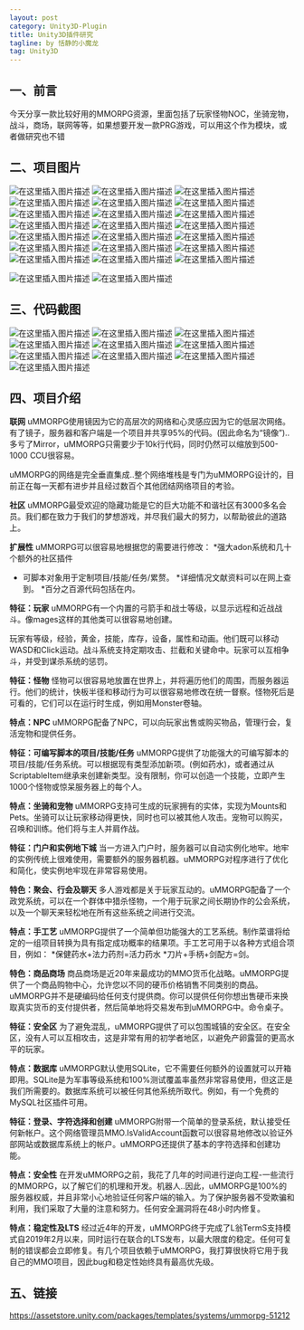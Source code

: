 ```yaml
---
layout: post
category: Unity3D-Plugin
title: Unity3D插件研究
tagline: by 恬静的小魔龙
tag: Unity3D
---
```


## 一、前言
今天分享一款比较好用的MMORPG资源，里面包括了玩家怪物NOC，坐骑宠物，战斗，商场，联网等等，如果想要开发一款PRG游戏，可以用这个作为模块，或者做研究也不错

## 二、项目图片
![在这里插入图片描述](https://img-blog.csdnimg.cn/20190905094321338.png?x-oss-process=image/watermark,type_ZmFuZ3poZW5naGVpdGk,shadow_10,text_aHR0cHM6Ly9ibG9nLmNzZG4ubmV0L3E3NjQ0MjQ1Njc=,size_16,color_FFFFFF,t_70)
![在这里插入图片描述](https://img-blog.csdnimg.cn/20190905094328154.png?x-oss-process=image/watermark,type_ZmFuZ3poZW5naGVpdGk,shadow_10,text_aHR0cHM6Ly9ibG9nLmNzZG4ubmV0L3E3NjQ0MjQ1Njc=,size_16,color_FFFFFF,t_70)
![在这里插入图片描述](https://img-blog.csdnimg.cn/20190905094334307.png?x-oss-process=image/watermark,type_ZmFuZ3poZW5naGVpdGk,shadow_10,text_aHR0cHM6Ly9ibG9nLmNzZG4ubmV0L3E3NjQ0MjQ1Njc=,size_16,color_FFFFFF,t_70)
![在这里插入图片描述](https://img-blog.csdnimg.cn/20190905094342169.png?x-oss-process=image/watermark,type_ZmFuZ3poZW5naGVpdGk,shadow_10,text_aHR0cHM6Ly9ibG9nLmNzZG4ubmV0L3E3NjQ0MjQ1Njc=,size_16,color_FFFFFF,t_70)
![在这里插入图片描述](https://img-blog.csdnimg.cn/20190905094351145.png?x-oss-process=image/watermark,type_ZmFuZ3poZW5naGVpdGk,shadow_10,text_aHR0cHM6Ly9ibG9nLmNzZG4ubmV0L3E3NjQ0MjQ1Njc=,size_16,color_FFFFFF,t_70)
![在这里插入图片描述](https://img-blog.csdnimg.cn/20190905094356484.png?x-oss-process=image/watermark,type_ZmFuZ3poZW5naGVpdGk,shadow_10,text_aHR0cHM6Ly9ibG9nLmNzZG4ubmV0L3E3NjQ0MjQ1Njc=,size_16,color_FFFFFF,t_70)
![在这里插入图片描述](https://img-blog.csdnimg.cn/2019090509440367.png?x-oss-process=image/watermark,type_ZmFuZ3poZW5naGVpdGk,shadow_10,text_aHR0cHM6Ly9ibG9nLmNzZG4ubmV0L3E3NjQ0MjQ1Njc=,size_16,color_FFFFFF,t_70)
![在这里插入图片描述](https://img-blog.csdnimg.cn/20190905094414612.png?x-oss-process=image/watermark,type_ZmFuZ3poZW5naGVpdGk,shadow_10,text_aHR0cHM6Ly9ibG9nLmNzZG4ubmV0L3E3NjQ0MjQ1Njc=,size_16,color_FFFFFF,t_70)
![在这里插入图片描述](https://img-blog.csdnimg.cn/20190905094420743.png?x-oss-process=image/watermark,type_ZmFuZ3poZW5naGVpdGk,shadow_10,text_aHR0cHM6Ly9ibG9nLmNzZG4ubmV0L3E3NjQ0MjQ1Njc=,size_16,color_FFFFFF,t_70)
![在这里插入图片描述](https://img-blog.csdnimg.cn/20190905094433577.png?x-oss-process=image/watermark,type_ZmFuZ3poZW5naGVpdGk,shadow_10,text_aHR0cHM6Ly9ibG9nLmNzZG4ubmV0L3E3NjQ0MjQ1Njc=,size_16,color_FFFFFF,t_70)
![在这里插入图片描述](https://img-blog.csdnimg.cn/20190905094442504.png?x-oss-process=image/watermark,type_ZmFuZ3poZW5naGVpdGk,shadow_10,text_aHR0cHM6Ly9ibG9nLmNzZG4ubmV0L3E3NjQ0MjQ1Njc=,size_16,color_FFFFFF,t_70)
![在这里插入图片描述](https://img-blog.csdnimg.cn/20190905094447913.png?x-oss-process=image/watermark,type_ZmFuZ3poZW5naGVpdGk,shadow_10,text_aHR0cHM6Ly9ibG9nLmNzZG4ubmV0L3E3NjQ0MjQ1Njc=,size_16,color_FFFFFF,t_70)
![在这里插入图片描述](https://img-blog.csdnimg.cn/20190905094453192.png?x-oss-process=image/watermark,type_ZmFuZ3poZW5naGVpdGk,shadow_10,text_aHR0cHM6Ly9ibG9nLmNzZG4ubmV0L3E3NjQ0MjQ1Njc=,size_16,color_FFFFFF,t_70)
![在这里插入图片描述](https://img-blog.csdnimg.cn/20190905094500560.png?x-oss-process=image/watermark,type_ZmFuZ3poZW5naGVpdGk,shadow_10,text_aHR0cHM6Ly9ibG9nLmNzZG4ubmV0L3E3NjQ0MjQ1Njc=,size_16,color_FFFFFF,t_70)
![在这里插入图片描述](https://img-blog.csdnimg.cn/20190905094509923.png?x-oss-process=image/watermark,type_ZmFuZ3poZW5naGVpdGk,shadow_10,text_aHR0cHM6Ly9ibG9nLmNzZG4ubmV0L3E3NjQ0MjQ1Njc=,size_16,color_FFFFFF,t_70)
![在这里插入图片描述](https://img-blog.csdnimg.cn/20190905094519283.png?x-oss-process=image/watermark,type_ZmFuZ3poZW5naGVpdGk,shadow_10,text_aHR0cHM6Ly9ibG9nLmNzZG4ubmV0L3E3NjQ0MjQ1Njc=,size_16,color_FFFFFF,t_70)
![在这里插入图片描述](https://img-blog.csdnimg.cn/20190905094525543.png?x-oss-process=image/watermark,type_ZmFuZ3poZW5naGVpdGk,shadow_10,text_aHR0cHM6Ly9ibG9nLmNzZG4ubmV0L3E3NjQ0MjQ1Njc=,size_16,color_FFFFFF,t_70)
![在这里插入图片描述](https://img-blog.csdnimg.cn/20190905094532455.png?x-oss-process=image/watermark,type_ZmFuZ3poZW5naGVpdGk,shadow_10,text_aHR0cHM6Ly9ibG9nLmNzZG4ubmV0L3E3NjQ0MjQ1Njc=,size_16,color_FFFFFF,t_70)
![在这里插入图片描述](https://img-blog.csdnimg.cn/20190905094601663.png?x-oss-process=image/watermark,type_ZmFuZ3poZW5naGVpdGk,shadow_10,text_aHR0cHM6Ly9ibG9nLmNzZG4ubmV0L3E3NjQ0MjQ1Njc=,size_16,color_FFFFFF,t_70)
![在这里插入图片描述](https://img-blog.csdnimg.cn/20190905094609775.png?x-oss-process=image/watermark,type_ZmFuZ3poZW5naGVpdGk,shadow_10,text_aHR0cHM6Ly9ibG9nLmNzZG4ubmV0L3E3NjQ0MjQ1Njc=,size_16,color_FFFFFF,t_70)
![在这里插入图片描述](https://img-blog.csdnimg.cn/20190905094616145.png?x-oss-process=image/watermark,type_ZmFuZ3poZW5naGVpdGk,shadow_10,text_aHR0cHM6Ly9ibG9nLmNzZG4ubmV0L3E3NjQ0MjQ1Njc=,size_16,color_FFFFFF,t_70)

![在这里插入图片描述](https://img-blog.csdnimg.cn/20190905094808127.png?x-oss-process=image/watermark,type_ZmFuZ3poZW5naGVpdGk,shadow_10,text_aHR0cHM6Ly9ibG9nLmNzZG4ubmV0L3E3NjQ0MjQ1Njc=,size_16,color_FFFFFF,t_70)
![在这里插入图片描述](https://img-blog.csdnimg.cn/20190905095009722.png?x-oss-process=image/watermark,type_ZmFuZ3poZW5naGVpdGk,shadow_10,text_aHR0cHM6Ly9ibG9nLmNzZG4ubmV0L3E3NjQ0MjQ1Njc=,size_16,color_FFFFFF,t_70)
## 三、代码截图
![在这里插入图片描述](https://img-blog.csdnimg.cn/20190905094816240.png)
![在这里插入图片描述](https://img-blog.csdnimg.cn/20190905094855934.png?x-oss-process=image/watermark,type_ZmFuZ3poZW5naGVpdGk,shadow_10,text_aHR0cHM6Ly9ibG9nLmNzZG4ubmV0L3E3NjQ0MjQ1Njc=,size_16,color_FFFFFF,t_70)
![在这里插入图片描述](https://img-blog.csdnimg.cn/20190905094901979.png?x-oss-process=image/watermark,type_ZmFuZ3poZW5naGVpdGk,shadow_10,text_aHR0cHM6Ly9ibG9nLmNzZG4ubmV0L3E3NjQ0MjQ1Njc=,size_16,color_FFFFFF,t_70)
![在这里插入图片描述](https://img-blog.csdnimg.cn/20190905094908583.png?x-oss-process=image/watermark,type_ZmFuZ3poZW5naGVpdGk,shadow_10,text_aHR0cHM6Ly9ibG9nLmNzZG4ubmV0L3E3NjQ0MjQ1Njc=,size_16,color_FFFFFF,t_70)
![在这里插入图片描述](https://img-blog.csdnimg.cn/20190905094926570.png?x-oss-process=image/watermark,type_ZmFuZ3poZW5naGVpdGk,shadow_10,text_aHR0cHM6Ly9ibG9nLmNzZG4ubmV0L3E3NjQ0MjQ1Njc=,size_16,color_FFFFFF,t_70)
![在这里插入图片描述](https://img-blog.csdnimg.cn/20190905094932635.png?x-oss-process=image/watermark,type_ZmFuZ3poZW5naGVpdGk,shadow_10,text_aHR0cHM6Ly9ibG9nLmNzZG4ubmV0L3E3NjQ0MjQ1Njc=,size_16,color_FFFFFF,t_70)
![在这里插入图片描述](https://img-blog.csdnimg.cn/2019090509493917.png?x-oss-process=image/watermark,type_ZmFuZ3poZW5naGVpdGk,shadow_10,text_aHR0cHM6Ly9ibG9nLmNzZG4ubmV0L3E3NjQ0MjQ1Njc=,size_16,color_FFFFFF,t_70)
![在这里插入图片描述](https://img-blog.csdnimg.cn/20190905094945354.png?x-oss-process=image/watermark,type_ZmFuZ3poZW5naGVpdGk,shadow_10,text_aHR0cHM6Ly9ibG9nLmNzZG4ubmV0L3E3NjQ0MjQ1Njc=,size_16,color_FFFFFF,t_70)
![在这里插入图片描述](https://img-blog.csdnimg.cn/20190905094950586.png?x-oss-process=image/watermark,type_ZmFuZ3poZW5naGVpdGk,shadow_10,text_aHR0cHM6Ly9ibG9nLmNzZG4ubmV0L3E3NjQ0MjQ1Njc=,size_16,color_FFFFFF,t_70)
![在这里插入图片描述](https://img-blog.csdnimg.cn/20190905094956613.png?x-oss-process=image/watermark,type_ZmFuZ3poZW5naGVpdGk,shadow_10,text_aHR0cHM6Ly9ibG9nLmNzZG4ubmV0L3E3NjQ0MjQ1Njc=,size_16,color_FFFFFF,t_70)

## 四、项目介绍
**联网**
uMMORPG使用镜因为它的高层次的网络和心灵感应因为它的低层次网络。有了镜子，服务器和客户端是一个项目并共享95%的代码。(因此命名为“镜像”)..多亏了Mirror，uMMORPG只需要少于10k行代码，同时仍然可以缩放到500-1000 CCU很容易。

uMMORPG的网络是完全垂直集成..整个网络堆栈是专门为uMMORPG设计的，目前正在每一天都有进步并且经过数百个其他团结网络项目的考验。

**社区**
uMMORPG最受欢迎的隐藏功能是它的巨大功能不和谐社区有3000多名会员。我们都在致力于我们的梦想游戏，并尽我们最大的努力，以帮助彼此的道路上。

**扩展性**
uMMORPG可以很容易地根据您的需要进行修改：
*强大adon系统和几十个额外的社区插件
  * 可脚本对象用于定制项目/技能/任务/累赘。
*详细情况文献资料可以在网上查到。
*百分之百源代码包括在内。

**特征：玩家**
uMMORPG有一个内置的弓箭手和战士等级，以显示远程和近战战斗。像mages这样的其他类可以很容易地创建。

玩家有等级，经验，黄金，技能，库存，设备，属性和动画。他们既可以移动WASD和Click运动。战斗系统支持定期攻击、拦截和关键命中。玩家可以互相争斗，并受到谋杀系统的惩罚。

**特征：怪物**
怪物可以很容易地放置在世界上，并将遍历他们的周围，而服务器运行。他们的统计，快板半径和移动行为可以很容易地修改在统一督察。怪物死后是可看的，它们可以在运行时生成，例如用Monster卷轴。

**特点：NPC**
uMMORPG配备了NPC，可以向玩家出售或购买物品，管理行会，复活宠物和提供任务。

**特征：可编写脚本的项目/技能/任务**
uMMORPG提供了功能强大的可编写脚本的项目/技能/任务系统。可以根据现有类型添加新项。(例如药水)，或者通过从ScriptableItem继承来创建新类型。没有限制，你可以创造一个技能，立即产生1000个怪物或惊呆服务器上的每个人。

**特点：坐骑和宠物**
uMMORPG支持可生成的玩家拥有的实体，实现为Mounts和Pets。坐骑可以让玩家移动得更快，同时也可以被其他人攻击。宠物可以购买，召唤和训练。他们将与主人并肩作战。

**特征：门户和实例地下城**
当一方进入门户时，服务器可以自动实例化地牢。地牢的实例传统上很难使用，需要额外的服务器机器。uMMORPG对程序进行了优化和简化，使实例地牢现在非常容易使用。

**特色：聚会、行会及聊天**
多人游戏都是关于玩家互动的。uMMORPG配备了一个政党系统，可以在一个群体中猎杀怪物，一个用于玩家之间长期协作的公会系统，以及一个聊天来轻松地在所有这些系统之间进行交流。

**特点：手工艺**
uMMORPG提供了一个简单但功能强大的工艺系统。制作菜谱将给定的一组项目转换为具有指定成功概率的结果项。手工艺可用于以各种方式组合项目，例如：
*保健药水+法力药剂=活力药水
*刀片+手柄+剑配方=剑。

**特色：商品商场**
商品商场是近20年来最成功的MMO货币化战略。uMMORPG提供了一个商品购物中心，允许您以不同的硬币价格销售不同类别的商品。uMMORPG并不是硬编码给任何支付提供商。你可以提供任何你想出售硬币来换取真实货币的支付提供者，然后简单地将交易发布到uMMORPG中。命令桌子。

**特征：安全区**
为了避免混乱，uMMORPG提供了可以包围城镇的安全区。在安全区，没有人可以互相攻击，这是非常有用的初学者地区，以避免产卵露营的更高水平的玩家。

**特点：数据库**
uMMORPG默认使用SQLite，它不需要任何额外的设置就可以开箱即用。SQLite是为军事等级系统和100%测试覆盖率虽然非常容易使用，但这正是我们所需要的。数据库系统可以被任何其他系统所取代。例如，有一个免费的MySQL社区插件可用。

**特征：登录、字符选择和创建**
uMMORPG附带一个简单的登录系统，默认接受任何新帐户。这个网络管理员MMO.IsValidAccount函数可以很容易地修改以验证外部网站或数据库系统上的帐户。uMMORPG还提供了基本的字符选择和创建功能。

**特点：安全性**
在开发uMMORPG之前，我花了几年的时间进行逆向工程-一些流行的MMORPG，以了解它们的机理和开发。机器人..因此，uMMORPG是100%的服务器权威，并且非常小心地验证任何客户端的输入。为了保护服务器不受欺骗和利用，我们采取了大量的注意和努力。任何安全漏洞将在48小时内修复。

**特点：稳定性及LTS**
经过近4年的开发，uMMORPG终于完成了L翁TermS支持模式自2019年2月以来，同时运行在联合的LTS发布，以最大限度的稳定。任何可复制的错误都会立即修复。有几个项目依赖于uMMORPG，我打算很快将它用于我自己的MMO项目，因此bug和稳定性始终具有最高优先级。

## 五、链接
https://assetstore.unity.com/packages/templates/systems/ummorpg-51212
